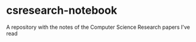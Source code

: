 # csresearch-notebook
A repository with the notes of the Computer Science Research papers I've read
